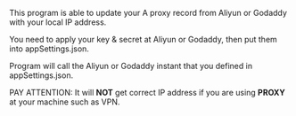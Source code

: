 This program is able to update your A proxy record from Aliyun or Godaddy with your local IP address.

You need to apply your key & secret at Aliyun or Godaddy, then put them into appSettings.json.

Program will call the Aliyun or Godaddy instant that you defined in appSettings.json.

PAY ATTENTION:
It will **NOT** get correct IP address if you are using **PROXY** at your machine such as VPN.